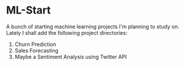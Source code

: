# ML-Start
A bunch of starting machine learning projects I'm planning to study on.
Lately I shall add the following project directories:
1. Churn Prediction
2. Sales Forecasting
3. Maybe a Sentiment Analysis using Twitter API
